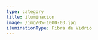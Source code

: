 ```yaml
---
type: category
title: iluminacion
image: /img/05-1000-03.jpg
iluminationType: Fibra de Vidrio
---
```


